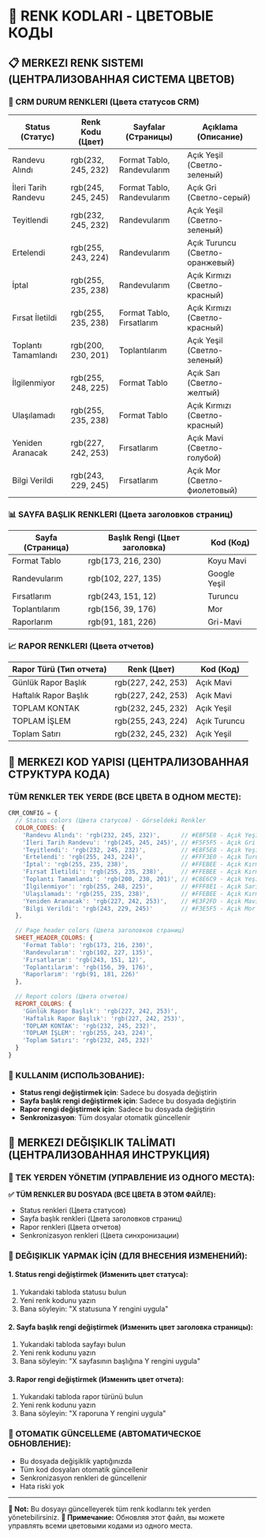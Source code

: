 # 🎨 RENK KODLARI - ЦВЕТОВЫЕ КОДЫ

## 📋 MERKEZI RENK SISTEMI (ЦЕНТРАЛИЗОВАННАЯ СИСТЕМА ЦВЕТОВ)

### 🏢 CRM DURUM RENKLERI (Цвета статусов CRM)

| Status (Статус) | Renk Kodu (Цвет) | Sayfalar (Страницы) | Açıklama (Описание) |
|-----------------|------------------|-------------------|---------------------|
| Randevu Alındı | rgb(232, 245, 232) | Format Tablo, Randevularım | Açık Yeşil (Светло-зеленый) |
| İleri Tarih Randevu | rgb(245, 245, 245) | Format Tablo, Randevularım | Açık Gri (Светло-серый) |
| Teyitlendi | rgb(232, 245, 232) | Randevularım | Açık Yeşil (Светло-зеленый) |
| Ertelendi | rgb(255, 243, 224) | Randevularım | Açık Turuncu (Светло-оранжевый) |
| İptal | rgb(255, 235, 238) | Randevularım | Açık Kırmızı (Светло-красный) |
| Fırsat İletildi | rgb(255, 235, 238) | Format Tablo, Fırsatlarım | Açık Kırmızı (Светло-красный) |
| Toplantı Tamamlandı | rgb(200, 230, 201) | Toplantılarım | Açık Yeşil (Светло-зеленый) |
| İlgilenmiyor | rgb(255, 248, 225) | Format Tablo | Açık Sarı (Светло-желтый) |
| Ulaşılamadı | rgb(255, 235, 238) | Format Tablo | Açık Kırmızı (Светло-красный) |
| Yeniden Aranacak | rgb(227, 242, 253) | Fırsatlarım | Açık Mavi (Светло-голубой) |
| Bilgi Verildi | rgb(243, 229, 245) | Fırsatlarım | Açık Mor (Светло-фиолетовый) |

### 📊 SAYFA BAŞLIK RENKLERI (Цвета заголовков страниц)

| Sayfa (Страница) | Başlık Rengi (Цвет заголовка) | Kod (Код) |
|------------------|-------------------------------|-----------|
| Format Tablo | rgb(173, 216, 230) | Koyu Mavi |
| Randevularım | rgb(102, 227, 135) | Google Yeşil |
| Fırsatlarım | rgb(243, 151, 12) | Turuncu |
| Toplantılarım | rgb(156, 39, 176) | Mor |
| Raporlarım | rgb(91, 181, 226) | Gri-Mavi |

### 📈 RAPOR RENKLERI (Цвета отчетов)

| Rapor Türü (Тип отчета) | Renk (Цвет) | Kod (Код) |
|-------------------------|-------------|-----------|
| Günlük Rapor Başlık | rgb(227, 242, 253) | Açık Mavi |
| Haftalık Rapor Başlık | rgb(227, 242, 253) | Açık Mavi |
| TOPLAM KONTAK | rgb(232, 245, 232) | Açık Yeşil |
| TOPLAM İŞLEM | rgb(255, 243, 224) | Açık Turuncu |
| Toplam Satırı | rgb(232, 245, 232) | Açık Yeşil |

## 🔧 MERKEZI KOD YAPISI (ЦЕНТРАЛИЗОВАННАЯ СТРУКТУРА КОДА)

### TÜM RENKLER TEK YERDE (ВСЕ ЦВЕТА В ОДНОМ МЕСТЕ):
```javascript
CRM_CONFIG = {
  // Status colors (Цвета статусов) - Görseldeki Renkler
  COLOR_CODES: {
    'Randevu Alındı': 'rgb(232, 245, 232)',      // #E8F5E8 - Açık Yeşil
    'İleri Tarih Randevu': 'rgb(245, 245, 245)', // #F5F5F5 - Açık Gri
    'Teyitlendi': 'rgb(232, 245, 232)',          // #E8F5E8 - Açık Yeşil
    'Ertelendi': 'rgb(255, 243, 224)',           // #FFF3E0 - Açık Turuncu
    'İptal': 'rgb(255, 235, 238)',               // #FFEBEE - Açık Kırmızı
    'Fırsat İletildi': 'rgb(255, 235, 238)',     // #FFEBEE - Açık Kırmızı
    'Toplantı Tamamlandı': 'rgb(200, 230, 201)', // #C8E6C9 - Açık Yeşil
    'İlgilenmiyor': 'rgb(255, 248, 225)',        // #FFF8E1 - Açık Sarı
    'Ulaşılamadı': 'rgb(255, 235, 238)',         // #FFEBEE - Açık Kırmızı (Yeniden arama için farklı)
    'Yeniden Aranacak': 'rgb(227, 242, 253)',    // #E3F2FD - Açık Mavi
    'Bilgi Verildi': 'rgb(243, 229, 245)'        // #F3E5F5 - Açık Mor
  },
  
  // Page header colors (Цвета заголовков страниц)
  SHEET_HEADER_COLORS: {
    'Format Tablo': 'rgb(173, 216, 230)',
    'Randevularım': 'rgb(102, 227, 135)',
    'Fırsatlarım': 'rgb(243, 151, 12)',
    'Toplantılarım': 'rgb(156, 39, 176)',
    'Raporlarım': 'rgb(91, 181, 226)'
  },
  
  // Report colors (Цвета отчетов)
  REPORT_COLORS: {
    'Günlük Rapor Başlık': 'rgb(227, 242, 253)',
    'Haftalık Rapor Başlık': 'rgb(227, 242, 253)',
    'TOPLAM KONTAK': 'rgb(232, 245, 232)',
    'TOPLAM İŞLEM': 'rgb(255, 243, 224)',
    'Toplam Satırı': 'rgb(232, 245, 232)'
  }
}
```

### 📝 KULLANIM (ИСПОЛЬЗОВАНИЕ):
- **Status rengi değiştirmek için**: Sadece bu dosyada değiştirin
- **Sayfa başlık rengi değiştirmek için**: Sadece bu dosyada değiştirin  
- **Rapor rengi değiştirmek için**: Sadece bu dosyada değiştirin
- **Senkronizasyon**: Tüm dosyalar otomatik güncellenir



## 📝 MERKEZI DEĞIŞIKLIK TALİMATI (ЦЕНТРАЛИЗОВАННАЯ ИНСТРУКЦИЯ)

### 🎯 TEK YERDEN YÖNETIM (УПРАВЛЕНИЕ ИЗ ОДНОГО МЕСТА):

**✅ TÜM RENKLER BU DOSYADA (ВСЕ ЦВЕТА В ЭТОМ ФАЙЛЕ):**
- Status renkleri (Цвета статусов)
- Sayfa başlık renkleri (Цвета заголовков страниц)  
- Rapor renkleri (Цвета отчетов)
- Senkronizasyon renkleri (Цвета синхронизации)

### 📝 DEĞIŞIKLIK YAPMAK İÇİN (ДЛЯ ВНЕСЕНИЯ ИЗМЕНЕНИЙ):

#### 1. Status rengi değiştirmek (Изменить цвет статуса):
1. Yukarıdaki tabloda statusu bulun
2. Yeni renk kodunu yazın
3. Bana söyleyin: "X statusuna Y rengini uygula"

#### 2. Sayfa başlık rengi değiştirmek (Изменить цвет заголовка страницы):
1. Yukarıdaki tabloda sayfayı bulun
2. Yeni renk kodunu yazın
3. Bana söyleyin: "X sayfasının başlığına Y rengini uygula"

#### 3. Rapor rengi değiştirmek (Изменить цвет отчета):
1. Yukarıdaki tabloda rapor türünü bulun
2. Yeni renk kodunu yazın
3. Bana söyleyin: "X raporuna Y rengini uygula"

### 🔄 OTOMATIK GÜNCELLEME (АВТОМАТИЧЕСКОЕ ОБНОВЛЕНИЕ):
- Bu dosyada değişiklik yaptığınızda
- Tüm kod dosyaları otomatik güncellenir
- Senkronizasyon renkleri de güncellenir
- Hata riski yok

---

**📝 Not:** Bu dosyayı güncelleyerek tüm renk kodlarını tek yerden yönetebilirsiniz.
**📝 Примечание:** Обновляя этот файл, вы можете управлять всеми цветовыми кодами из одного места. 
